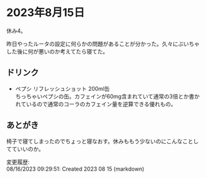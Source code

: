# 2023年8月15日

休み4。

昨日やったルータの設定に何らかの問題があることが分かった。久々にぶいちゃした後に何が悪いのか考えてたら寝てた。

## ドリンク

- ペプシ リフレッシュショット 200ml缶  
ちっちゃいペプシの缶。カフェインが60mg含まれていて通常の3倍とか書かれているので通常のコーラのカフェイン量を逆算できる優れもの。

## あとがき

椅子で寝てしまったのでちょっと寝なおす。休みももう少ないのにこんなことしてていいのか。

変更履歴:  
08/16/2023 09:29:51: Created 2023 08 15 (markdown)  
